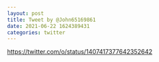 ```yaml
--- 
layout: post 
title: Tweet by @John65169861 
date: 2021-06-22 1624389431 
categories: twitter 
--- 
```

https://twitter.com/o/status/1407417377642352642